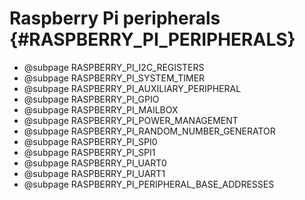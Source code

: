 # Raspberry Pi peripherals {#RASPBERRY_PI_PERIPHERALS}

- @subpage RASPBERRY_PI_I2C_REGISTERS
- @subpage RASPBERRY_PI_SYSTEM_TIMER
- @subpage RASPBERRY_PI_AUXILIARY_PERIPHERAL
- @subpage RASPBERRY_PI_GPIO
- @subpage RASPBERRY_PI_MAILBOX
- @subpage RASPBERRY_PI_POWER_MANAGEMENT
- @subpage RASPBERRY_PI_RANDOM_NUMBER_GENERATOR
- @subpage RASPBERRY_PI_SPI0
- @subpage RASPBERRY_PI_SPI1
- @subpage RASPBERRY_PI_UART0
- @subpage RASPBERRY_PI_UART1
- @subpage RASPBERRY_PI_PERIPHERAL_BASE_ADDRESSES
